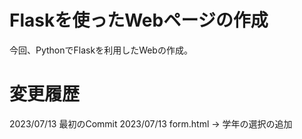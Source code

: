 # Flaskを使ったWebページの作成
今回、PythonでFlaskを利用したWebの作成。

# 変更履歴
2023/07/13  最初のCommit
2023/07/13  form.html -> 学年の選択の追加